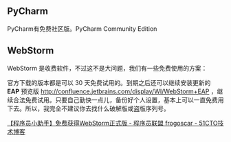 

## PyCharm

PyCharm有免费社区版。PyCharm Community Edition





## WebStorm

WebStorm 是收费软件，不过这不是大问题，我们有一些免费使用的方案：

官方下载的版本都是可以 30 天免费试用的。到期之后还可以继续安装更新的 **EAP** 预览版  <http://confluence.jetbrains.com/display/WI/WebStorm+EAP>  ，继续合法免费试用。只要自己勤快一点儿，备份好个人设置，基本上可以一直免费用下去。所以，我完全不建议你去找什么破解版或盗版序列号。

[【程序员小助手】免费获得WebStorm正式版 - 程序员联盟 frogoscar - 51CTO技术博客](http://4526621.blog.51cto.com/4516621/1597570 "【程序员小助手】免费获得WebStorm正式版 - 程序员联盟 frogoscar - 51CTO技术博客")





